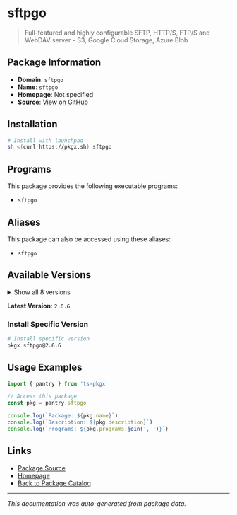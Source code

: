# sftpgo

> Full-featured and highly configurable SFTP, HTTP/S, FTP/S and WebDAV server - S3, Google Cloud Storage, Azure Blob

## Package Information

- **Domain**: `sftpgo`
- **Name**: `sftpgo`
- **Homepage**: Not specified
- **Source**: [View on GitHub](https://github.com/pkgxdev/pantry/tree/main/projects/sftpgo.com/package.yml)

## Installation

```bash
# Install with launchpad
sh <(curl https://pkgx.sh) sftpgo
```

## Programs

This package provides the following executable programs:

- `sftpgo`

## Aliases

This package can also be accessed using these aliases:

- `sftpgo`

## Available Versions

<details>
<summary>Show all 8 versions</summary>

- `2.6.6`, `2.6.5`, `2.6.4`, `2.6.3`, `2.6.2`
- `2.6.1`, `2.6.0`, `2.5.6`

</details>

**Latest Version**: `2.6.6`

### Install Specific Version

```bash
# Install specific version
pkgx sftpgo@2.6.6
```

## Usage Examples

```typescript
import { pantry } from 'ts-pkgx'

// Access this package
const pkg = pantry.sftpgo

console.log(`Package: ${pkg.name}`)
console.log(`Description: ${pkg.description}`)
console.log(`Programs: ${pkg.programs.join(', ')}`)
```

## Links

- [Package Source](https://github.com/pkgxdev/pantry/tree/main/projects/sftpgo.com/package.yml)
- [Homepage](#)
- [Back to Package Catalog](../package-catalog.md)

---

*This documentation was auto-generated from package data.*
